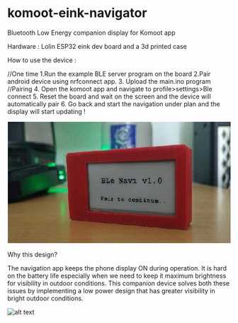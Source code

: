 # komoot-eink-navigator
Bluetooth Low Energy companion display for Komoot app

Hardware : Lolin ESP32 eink dev board and a 3d printed case

How to use the device :

//One time
1.Run the example BLE server program on the board
2.Pair android device using nrfconnect app.
3. Upload the main.ino program
//Pairing
4. Open the komoot app and navigate to profile>settings>Ble connect
5. Reset the board and wait on the screen and the device will automatically pair 
6. Go back and start the navigation under plan and the display will start updating !

![alt text](image.jpg)

Why this design?

The navigation app keeps the phone display ON during operation. It is hard on the battery life especially when we need to keep it maximum brightness for visibility in outdoor conditions. This companion device solves both these issues by implementing a low power design that has greater visibility in bright outdoor conditions.


![alt text](https://github.com/RpDp-git/komoot-eink-navigator/blob/master/sampledisplay.jpeg)
